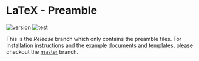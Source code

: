 # LaTeX - Preamble
[![version](https://img.shields.io/badge/version-2.0-blue.svg)](https://github.com/SSoelvsten/LaTeX-Preamble_and_Examples/tree/master)
![test](https://github.com/SSoelvsten/LaTeX-Preamble_and_Examples/workflows/test/badge.svg?branch=master)

This is the _Release_ branch which only contains the preamble files. For
installation instructions and the example documents and templates, please checkout
the [master](https://github.com/SSoelvsten/LaTeX-Preamble_and_Examples/tree/master)
branch.
